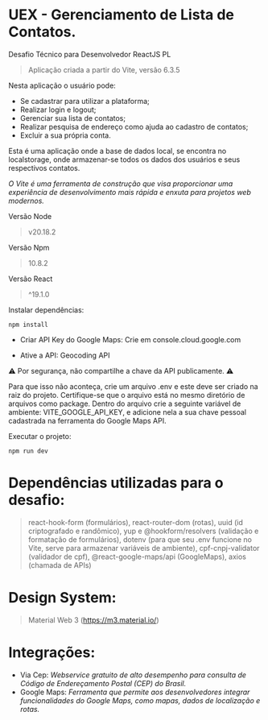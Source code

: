 # UEX - Gerenciamento de Lista de Contatos.
Desafio Técnico para Desenvolvedor ReactJS PL

> Aplicação criada a partir do Vite, versão 6.3.5

Nesta aplicação o usuário pode:
- Se cadastrar para utilizar a plataforma;
- Realizar login e logout;
- Gerenciar sua lista de contatos;
- Realizar pesquisa de endereço como ajuda ao cadastro de contatos;
- Excluir a sua própria conta.

Esta é uma aplicação onde a base de dados local, se encontra no localstorage, onde armazenar-se todos os dados dos usuários e seus respectivos contatos.

*O Vite é uma ferramenta de construção que visa proporcionar uma experiência de desenvolvimento mais rápida e enxuta para projetos web modernos.*

Versão Node
> v20.18.2

Versão Npm
> 10.8.2

Versão React
> ^19.1.0

Instalar dependências:
```
npm install
```

- Criar API Key do Google Maps:
Crie em console.cloud.google.com

- Ative a API: Geocoding API

⚠️ Por segurança, não compartilhe a chave da API publicamente. ⚠️

Para que isso não aconteça, crie um arquivo .env e este deve ser criado na raiz do projeto. 
Certifique-se que o arquivo está no mesmo diretório de arquivos como package. 
Dentro do arquivo crie a seguinte variável de ambiente: VITE_GOOGLE_API_KEY, e adicione nela a sua chave pessoal cadastrada na ferramenta do Google Maps API.

Executar o projeto:
```
npm run dev
```

# Dependências utilizadas para o desafio:
> react-hook-form (formulários), react-router-dom (rotas), uuid (id criptografado e randômico), yup e @hookform/resolvers (validação e formatação de formulários), dotenv (para que seu .env funcione no Vite, serve para armazenar variáveis de ambiente), cpf-cnpj-validator (validador de cpf), @react-google-maps/api (GoogleMaps), axios (chamada de APIs)

# Design System:
> Material Web 3 (https://m3.material.io/)

# Integrações:
- Via Cep: *Webservice gratuito de alto desempenho para consulta de Código de Endereçamento Postal (CEP) do Brasil.*
- Google Maps: *Ferramenta que permite aos desenvolvedores integrar funcionalidades do Google Maps, como mapas, dados de localização e rotas.*

